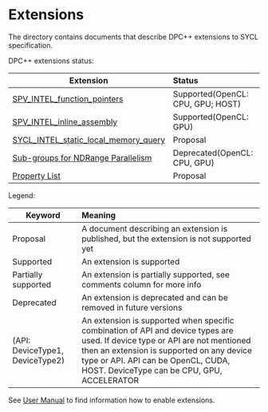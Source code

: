 # Extensions

The directory contains documents that describe DPC++ extensions to SYCL
specification.

DPC++ extensions status:

|  Extension  |    Status   |   Comment   |
|-------------|:------------|:------------|
| [SPV_INTEL_function_pointers](SPIRV/SPV_INTEL_function_pointers.asciidoc)                                                   | Supported(OpenCL: CPU, GPU; HOST)         | |
| [SPV_INTEL_inline_assembly](SPIRV/SPV_INTEL_inline_assembly.asciidoc)                                                       | Supported(OpenCL: GPU)                    | |
| [SYCL_INTEL_static_local_memory_query](StaticLocalMemoryQuery/SYCL_INTEL_static_local_memory_query.asciidoc)                | Proposal                                  | |
| [Sub-groups for NDRange Parallelism](SubGroupNDRange/SubGroupNDRange.md)                                                    | Deprecated(OpenCL: CPU, GPU)              | |
| [Property List](PropertyList/SYCL_EXT_ONEAPI_property_list.asciidoc)                                                        | Proposal                                  | |

Legend:

|  Keyword    |   Meaning   |
|-------------|:------------|
|  Proposal                        | A document describing an extension is published, but the extension is not supported yet |
|  Supported                       | An extension is supported |
|  Partially supported             | An extension is partially supported, see comments column for more info |
|  Deprecated                      | An extension is deprecated and can be removed in future versions |
|  (API: DeviceType1, DeviceType2) | An extension is supported when specific combination of API and device types are used. If device type or API are not mentioned then an extension is supported on any device type or API. API can be OpenCL, CUDA, HOST. DeviceType can be CPU, GPU, ACCELERATOR |


See [User Manual](../UsersManual.md) to find information how to enable extensions.
